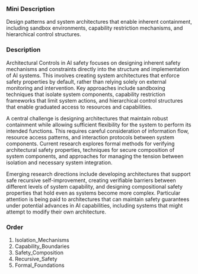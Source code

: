 ### Mini Description

Design patterns and system architectures that enable inherent containment, including sandbox environments, capability restriction mechanisms, and hierarchical control structures.

### Description

Architectural Controls in AI safety focuses on designing inherent safety mechanisms and constraints directly into the structure and implementation of AI systems. This involves creating system architectures that enforce safety properties by default, rather than relying solely on external monitoring and intervention. Key approaches include sandboxing techniques that isolate system components, capability restriction frameworks that limit system actions, and hierarchical control structures that enable graduated access to resources and capabilities.

A central challenge is designing architectures that maintain robust containment while allowing sufficient flexibility for the system to perform its intended functions. This requires careful consideration of information flow, resource access patterns, and interaction protocols between system components. Current research explores formal methods for verifying architectural safety properties, techniques for secure composition of system components, and approaches for managing the tension between isolation and necessary system integration.

Emerging research directions include developing architectures that support safe recursive self-improvement, creating verifiable barriers between different levels of system capability, and designing compositional safety properties that hold even as systems become more complex. Particular attention is being paid to architectures that can maintain safety guarantees under potential advances in AI capabilities, including systems that might attempt to modify their own architecture.

### Order

1. Isolation_Mechanisms
2. Capability_Boundaries
3. Safety_Composition
4. Recursive_Safety
5. Formal_Foundations

